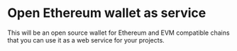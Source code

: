 # Open Ethereum wallet as service
This will be an open source wallet for Ethereum and EVM compatible chains that you can use it as a web service for your projects.

